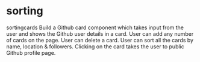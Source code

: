 # sorting
sortingcards
Build a Github card component which takes input from the user and shows the Github user details in a card.
User can add any number of cards on the page.
User can delete a card.
User can sort all the cards by name, location & followers.
Clicking on the card takes the user to public Github profile page.
